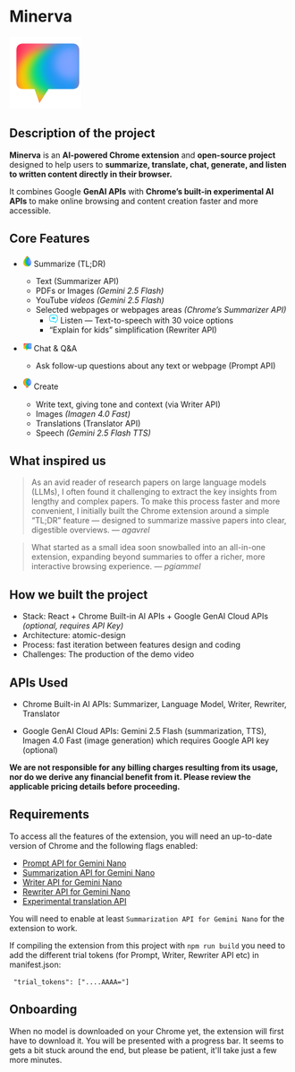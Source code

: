 # Minerva

<img src="public/logo-loop.svg" width="128">

## Description of the project

**Minerva** is an **AI-powered Chrome extension** and **open-source project** designed to help users to **summarize, translate, chat, generate, and listen to written content directly in their browser.**

It combines Google **GenAI APIs** with **Chrome’s built-in experimental AI APIs** to make online browsing and content creation faster and more accessible.

## Core Features

- <img src="public/icons/tldr.svg" width="16"> Summarize (TL;DR)
    - Text (Summarizer API)
    - PDFs or Images _(Gemini 2.5 Flash)_
    - YouTube _videos (Gemini 2.5 Flash)_
    - Selected webpages or webpages areas _(Chrome’s Summarizer API)_
        - <img src="public/icons/audio.svg" width="16"> Listen — Text-to-speech with 30 voice options
        - “Explain for kids” simplification (Rewriter API)

- <img src="public/logo.svg" width="16"> Chat & Q&A
    - Ask follow-up questions about any text or webpage (Prompt API)

- <img src="public/icons/gen.svg" width="16"> Create
    - Write text, giving tone and context (via Writer API)
    - Images _(Imagen 4.0 Fast)_
    - Translations (Translator API)
    - Speech _(Gemini 2.5 Flash TTS)_

## What inspired us

> As an avid reader of research papers on large language models (LLMs), I often found it challenging to extract the key insights from lengthy and complex papers. To make this process faster and more convenient, I initially built the Chrome extension around a simple “TL;DR” feature — designed to summarize massive papers into clear, digestible overviews. — *agavrel*

> What started as a small idea soon snowballed into an all-in-one extension, expanding beyond summaries to offer a richer, more interactive browsing experience. — *pgiammel*

## How we built the project

* Stack: React + Chrome Built-in AI APIs + Google GenAI Cloud APIs *(optional, requires API Key)*
* Architecture: atomic-design
* Process: fast iteration between features design and coding
* Challenges: The production of the demo video


## APIs Used

- Chrome Built-in AI APIs: Summarizer, Language Model, Writer, Rewriter, Translator

- Google GenAI Cloud APIs: Gemini 2.5 Flash (summarization, TTS), Imagen 4.0 Fast (image generation) which requires Google API key (optional)

**We are not responsible for any billing charges resulting from its usage, nor do we derive any financial benefit from it. Please review the applicable pricing details before proceeding.**

## Requirements

To access all the features of the extension, you will need an up-to-date version
of Chrome and the following flags enabled:

- [Prompt API for Gemini Nano](chrome://flags/#prompt-api-for-gemini-nano)
- [Summarization API for Gemini Nano](chrome://flags/#summarization-api-for-gemini-nano)
- [Writer API for Gemini Nano](chrome://flags/#writer-api-for-gemini-nano)
- [Rewriter API for Gemini Nano](chrome://flags/#rewriter-api-for-gemini-nano)
- [Experimental translation API](chrome://flags/#translation-api)

You will need to enable at least `Summarization API for Gemini Nano` for the extension to work.

If compiling the extension from this project with `npm run build` you need to add the different trial tokens (for Prompt, Writer, Rewriter API etc) in manifest.json: 

```
 "trial_tokens": ["....AAAA="]
```

## Onboarding

When no model is downloaded on your Chrome yet, the extension will first have
to download it. You will be presented with a progress bar. It seems to gets a
bit stuck around the end, but please be patient, it'll take just a few more
minutes.